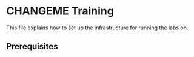 # CHANGEME Training

This file explains how to set up the infrastructure for running the labs on.


## Prerequisites
